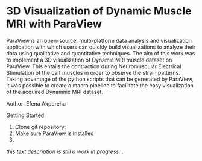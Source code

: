 # 3D Visualization of Dynamic Muscle MRI with ParaView
ParaView is an open-source, multi-platform data analysis and visualization application with which users can quickly build visualizations to analyze their data using qualitative and quantitative techniques.
The aim of this work was to implement a 3D visualization of Dynamic MRI muscle dataset on ParaView. This entails the contraction during Neuromuscular Electrical Stimulation of the calf muscles in order to observe the strain patterns.
Taking advantage of the python scripts that can be generated by ParaView, it was possible to create a macro pipeline to facilitate the easy visualization of the acquired Dynamnic MRI dataset.


Author: Efena Akporeha

Getting Started
1. Clone git repository: 
2. Make sure ParaView is installed
3. 

*this text description is still a work in progress...*
